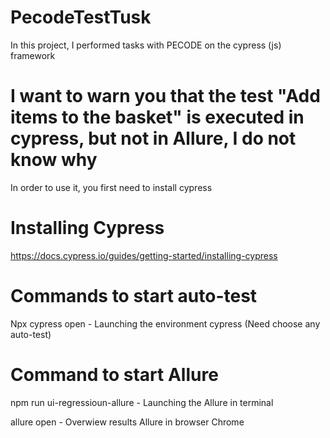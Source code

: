 # PecodeTestTusk
In this project, I performed tasks with PECODE on the cypress (js) framework

# I want to warn you that the test "Add items to the basket" is executed in cypress, but not in Allure, I do not know why

In order to use it, you first need to install cypress

# Installing Cypress
https://docs.cypress.io/guides/getting-started/installing-cypress

# Commands to start auto-test
Npx cypress open - Launching the environment cypress (Need choose any auto-test)

# Command to start Allure
npm run ui-regressioun-allure -  Launching the Allure in terminal

allure open - Overwiew results Allure in browser Chrome
